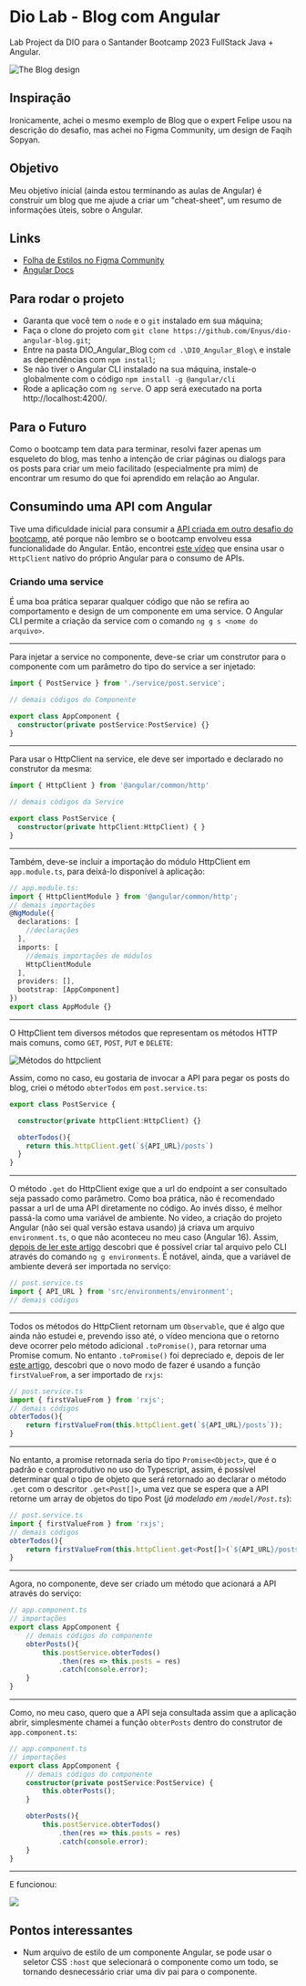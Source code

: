 # Dio Lab - Blog com Angular
Lab Project da DIO para o Santander Bootcamp 2023 FullStack Java + Angular.

![The Blog design](./DIO_Angular_Blog/src/assets/The%20Blog.jpg)

## Inspiração
Ironicamente, achei o mesmo exemplo de Blog que o expert Felipe usou na descrição do desafio, mas achei no Figma Community, um design de Faqih Sopyan.

## Objetivo
Meu objetivo inicial (ainda estou terminando as aulas de Angular) é construir um blog que me ajude a criar um "cheat-sheet", um resumo de informações úteis, sobre o Angular.

## Links
- [Folha de Estilos no Figma Community](https://www.figma.com/community/file/1235152009438565697)
- [Angular Docs](https://angular.io/docs)

## Para rodar o projeto
- Garanta que você tem o ```node``` e o ```git``` instalado em sua máquina;
- Faça o clone do projeto com ```git clone https://github.com/Enyus/dio-angular-blog.git```;
- Entre na pasta DIO_Angular_Blog com ```cd .\DIO_Angular_Blog\``` e instale as dependências com ```npm install```;
- Se não tiver o Angular CLI instalado na sua máquina, instale-o globalmente com o código ```npm install -g @angular/cli```
- Rode a aplicação com ```ng serve```. O app será executado na porta http://localhost:4200/.

## Para o Futuro
Como o bootcamp tem data para terminar, resolvi fazer apenas um esqueleto do blog, mas tenho a intenção de criar páginas ou dialogs para os posts para criar um meio facilitado (especialmente pra mim) de encontrar um resumo do que foi aprendido em relação ao Angular.

## Consumindo uma API com Angular
Tive uma dificuldade inicial para consumir a [API criada em outro desafio do bootcamp](https://github.com/Enyus/dio-api-angular-blog), até porque não lembro se o bootcamp envolveu essa funcionalidade do Angular. Então, encontrei [este vídeo](https://www.youtube.com/watch?v=6QXBTeVf0VY) que ensina usar o ```HttpClient``` nativo do próprio Angular para o consumo de APIs.

### Criando uma service
É uma boa prática separar qualquer código que não se refira ao comportamento e design de um componente em uma service. O Angular CLI permite a criação da service com o comando ```ng g s <nome do arquivo>```.

---

Para injetar a service no componente, deve-se criar um construtor para o componente com um parâmetro do tipo do service a ser injetado:
```ts
import { PostService } from './service/post.service';

// demais códigos do Componente

export class AppComponent {
  constructor(private postService:PostService) {}
}
```

---

Para usar o HttpClient na service, ele deve ser importado e declarado no construtor da mesma:
```ts
import { HttpClient } from '@angular/common/http'

// demais códigos da Service

export class PostService {
  constructor(private httpClient:HttpClient) { }
}
```

---

Também, deve-se incluir a importação do módulo HttpClient em ```app.module.ts```, para deixá-lo disponível à aplicação:
```ts
// app.module.ts:
import { HttpClientModule } from '@angular/common/http';
// demais importações
@NgModule({
  declarations: [
    //declarações
  ],
  imports: [
    //demais importações de módulos
    HttpClientModule
  ],
  providers: [],
  bootstrap: [AppComponent]
})
export class AppModule {}
```

---

O HttpClient tem diversos métodos que representam os métodos HTTP mais comuns, como ```GET```, ```POST```, ```PUT``` e ```DELETE```:

![Métodos do httpclient](./public/httpclient-methods.png)

Assim, como no caso, eu gostaria de invocar a API para pegar os posts do blog, criei o método ```obterTodos``` em ```post.service.ts```:
```ts
export class PostService {

  constructor(private httpClient:HttpClient) {}

  obterTodos(){
    return this.httpClient.get(`${API_URL}/posts`)
  }
}
```

---

O método ```.get``` do HttpClient exige que a url do endpoint a ser consultado seja passado como parâmetro. Como boa prática, não é recomendado passar a url de uma API diretamente no código. Ao invés disso, é melhor passá-la como uma variável de ambiente. No vídeo, a criação do projeto Angular (não sei qual versão estava usando) já criava um arquivo ```environment.ts```, o que não aconteceu no meu caso (Angular 16). Assim, [depois de ler este artigo](https://zeroesandones.medium.com/how-to-use-environment-variable-in-angular-16-29b5cbb6bd85) descobri que é possível criar tal arquivo pelo CLI através do comando ```ng g environments```. É notável, ainda, que a variável de ambiente deverá ser importada no serviço:
```ts
// post.service.ts
import { API_URL } from 'src/environments/environment';
// demais códigos
```

---

Todos os métodos do HttpClient retornam um ```Observable```, que é algo que ainda não estudei e, prevendo isso até, o vídeo menciona que o retorno deve ocorrer pelo método adicional ```.toPromise()```, para retornar uma Promise comum. No entanto ```.toPromise()``` foi depreciado e, depois de ler [este artigo](https://stackoverflow.com/questions/67044273/rxjs-topromise-deprecated), descobri que o novo modo de fazer é usando a função ```firstValueFrom```, a ser importado de ```rxjs```:
```ts
// post.service.ts
import { firstValueFrom } from 'rxjs';
// demais códigos
obterTodos(){
    return firstValueFrom(this.httpClient.get(`${API_URL}/posts`));
}
```

---

No entanto, a promise retornada seria do tipo ```Promise<Object>```, que é o padrão e contraprodutivo no uso do Typescript, assim, é possível determinar qual o tipo de objeto que será retornado ao declarar o método ```.get``` com o descritor ```.get<Post[]>```, uma vez que se espera que a API retorne um array de objetos do tipo Post (*já modelado em ```/model/Post.ts```*):
```ts
// post.service.ts
import { firstValueFrom } from 'rxjs';
// demais códigos
obterTodos(){
    return firstValueFrom(this.httpClient.get<Post[]>(`${API_URL}/posts`));
}
```

---

Agora, no componente, deve ser criado um método que acionará a API através do serviço:
```ts
// app.component.ts
// importações
export class AppComponent {
    // demais códigos do componente
    obterPosts(){
        this.postService.obterTodos()
            .then(res => this.posts = res)
            .catch(console.error);
    }
}
```

---
Como, no meu caso, quero que a API seja consultada assim que a aplicação abrir, simplesmente chamei a função ```obterPosts``` dentro do construtor de ```app.component.ts```:
```ts
// app.component.ts
// importações
export class AppComponent {
    // demais códigos do componente
    constructor(private postService:PostService) {
        this.obterPosts();
    }

    obterPosts(){
        this.postService.obterTodos()
            .then(res => this.posts = res)
            .catch(console.error);
    }
}
```

---

E funcionou:

![](./public/app-com-api.png)

## Pontos interessantes
- Num arquivo de estilo de um componente Angular, se pode usar o seletor CSS ```:host``` que selecionará o componente como um todo, se tornando desnecessário criar uma div pai para o componente.